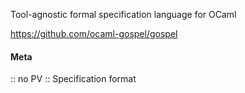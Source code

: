 Tool-agnostic formal specification language for OCaml

https://github.com/ocaml-gospel/gospel

#### Meta
:: no PV
:: Specification format